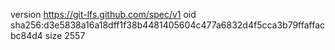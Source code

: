 version https://git-lfs.github.com/spec/v1
oid sha256:d3e5838a16a18dff1f38b4481405604c477a6832d4f5cca3b79ffaffacbc84d4
size 2557
